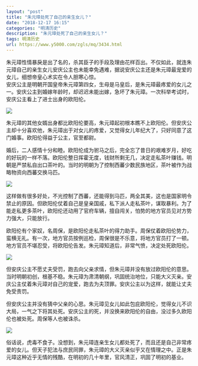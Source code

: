 ```yaml
---
layout: "post"
title: "朱元璋处死了自己的亲生女儿？"
date: "2018-12-17 16:15"
categories: "明清历史"
description: "朱元璋处死了自己的亲生女儿？"
tags: 明清历史
url: https://www.y5000.com/zgls/mq/3434.html
---
```






朱元璋性情暴戾是出了名的，杀其臣子的手段及理由花样百出。不仅如此，就连朱元璋自己的亲生女儿安庆公主也未能幸免遇难，据说安庆公主还是朱元璋最宠爱的女儿，细想帝皇心术实在令人胆寒心惊。  
安庆公主是明朝开国皇帝朱元璋第四女，生母是马皇后，是朱元璋最疼爱的女儿之一。安庆公主到婚嫁年龄时，却迟迟未能出嫁，急坏了朱元璋。一次科举考试时，安庆公主看上了进士出身的欧阳伦。

![](https://img.y5000.com/uploads/allimg/161012/1344402414-0.jpg)

朱元璋的其他女婿出身都比欧阳伦要高，朱元璋起初根本瞧不上欧阳伦。但安庆公主却十分喜欢他，朱元璋出于对女儿的疼爱，又觉得女儿年纪大了，只好同意了这门婚事。欧阳伦得益于公主，官至都尉。

婚后，二人感情十分和睦。欧阳伦成为驸马之后，完全忘了昔日的艰难岁月，好吃的好玩的一样不落。欧阳伦整日挥霍无度，钱财所剩无几，决定走私茶叶赚钱。明朝是严禁私自出口茶叶的。当时的明朝为了控制西蕃少数民族地区，茶叶被作为战略物资向西蕃交换马匹。

![](https://img.y5000.com/uploads/allimg/161012/134440C54-1.jpg)

这样做有很多好处，不光控制了西蕃，还能得到马匹，两全其美，这也是国家明令禁止的原因。但欧阳伦仗着自己是皇亲国戚，私下派人走私茶叶，谋取暴利。为了能走私更多茶叶，欧阳伦还动用了官府车辆，擅自闯关，怕势的地方官员见对方势力强大，只能放行。

欧阳伦有个家奴，名周保，是欧阳伦走私茶叶的得力助手。周保仗着欧阳伦势力，蛮横无礼。有一次，地方官员按例巡检，周保很是不乐意，将地方官员打了一顿。地方官员不堪忍受，将欧阳伦告发。朱元璋知道后，非常气愤，决定处死欧阳伦。

![](https://img.y5000.com/uploads/allimg/161012/134440MP-2.jpg)

但安庆公主不愿丈夫受罚，跑去向父亲求情，但朱元璋并没有放过欧阳伦的意思。当时明朝初创，根基不稳。朱元璋为肃清朝纲，巩固统治地位，只能大义灭亲。安庆公主仗着朱元璋对自己的宠爱，跑去为夫顶罪。安庆公主以为这样，就能让丈夫免受责罚。

但安庆公主并没有猜中父亲的心思。朱元璋见女儿如此包庇欧阳伦，觉得女儿不识大局，一气之下将其处死。安庆公主的死，并没换来欧阳伦的自由，没过多久欧阳伦也被处死。周保等人也被诛杀。

![](https://img.y5000.com/uploads/allimg/161012/1344405203-3.jpg)

俗话说，虎毒不食子。没想到，朱元璋连亲生女儿都处死了，而且还是自己非常疼爱的女儿。但天子犯法与庶民同罪，朱元璋的大义灭亲似乎又在情理之中。正是朱元璋这种近乎无情的残酷，在明初的几十年里，官风清正，巩固了明初的基业。
